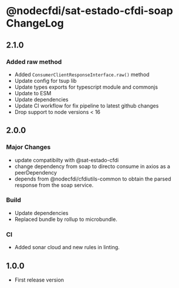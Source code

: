 # @nodecfdi/sat-estado-cfdi-soap ChangeLog

## 2.1.0

### Added raw method

- Added `ConsumerClientResponseInterface.raw()` method
- Update config for tsup lib
- Update types exports for typescript module and commonjs
- Update to ESM
- Update dependencies
- Update CI workflow for fix pipeline to latest github changes
- Drop support to node versions < 16

## 2.0.0

### Major Changes

- update compatibilty with @sat-estado-cfdi
- change dependency from soap to directo consume in axios as a peerDependency
- depends from @nodecfdi/cfdiutils-common to obtain the parsed response from the soap service.

### Build

- Update dependencies
- Replaced bundle by rollup to microbundle.

### CI

- Added sonar cloud and new rules in linting.

## 1.0.0

- First release version
